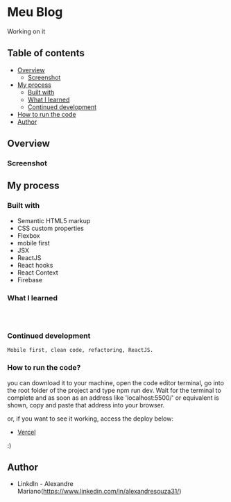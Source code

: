 # Meu Blog
Working on it

## Table of contents

- [Overview](#overview)
  - [Screenshot](#screenshot)
- [My process](#my-process)
  - [Built with](#built-with)
  - [What I learned](#what-i-learned)
  - [Continued development](#continued-development)
- [How to run the code](#How-to-run-the-code)
- [Author](#author)

## Overview

### Screenshot


## My process

### Built with

- Semantic HTML5 markup
- CSS custom properties
- Flexbox
- mobile first
- JSX
- ReactJS
- React hooks
- React Context
- Firebase


### What I learned

```jsx




```

### Continued development

```
Mobile first, clean code, refactoring, ReactJS.
```

### How to run the code? 


you can download it to your machine, open the code editor terminal, go into the root folder of the project and type npm run dev. Wait for the terminal to complete and as soon as an address like 'localhost:5500/' or equivalent is shown, copy and paste that address into your browser.

or, if you want to see it working, access the deploy below:

- [Vercel](https://meu-blog-phi.vercel.app/)

 :)

## Author

- LinkdIn - Alexandre Mariano(https://www.linkedin.com/in/alexandresouza31/)
